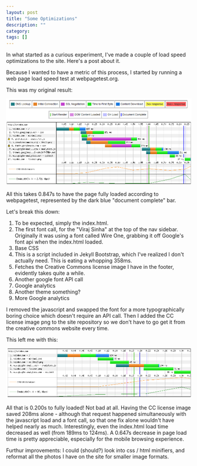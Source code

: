 ```yaml
---
layout: post
title: "Some Optimizations"
description: ""
category: 
tags: []
---
```



In what started as a curious experiment, I've made a couple of load speed optimizations to the site. Here's a post about it. 

Because I wanted to have a metric of this process, I started by running a web page load speed test at webpagetest.org. 

<!--more-->


This was my original result:

<img src="/assets/legend.PNG">
<img src="/assets/speed_before.png">


All this takes 0.847s to have the page fully loaded according to webpagetest, represented by the dark blue "document complete" bar.

Let's break this down:

1. To be expected, simply the index.html.
2. The first font call, for the "Viraj Sinha" at the top of the nav sidebar. Originally it was using a font called Wire One, grabbing it off Google's font api when the index.html loaded.
3. Base CSS
4. This is a script included in Jekyll Bootstrap, which I've realized I don't actually need. This is eating a whopping 358ms.
5. Fetches the Creative Commons license image I have in the footer, evidently takes quite a while.
6. Another google font API call
7. Google analytics 
8. Another theme something?
9. More Google analytics


I removed the javascript and swapped the font for a more typographically boring choice which doesn't require an API call. Then I added the CC license image png to the site repository so we don't have to go get it from the creative commons website every time. 

This left me with this:

<img src="/assets/speed_after.png">

All that is 0.200s to fully loaded! Not bad at all. Having the CC license image saved 208ms alone - although that request happened simultaneously with the javascript load and a font call, so that one fix alone wouldn't have helped nearly as much. Interestingly, even the index.html load time decreased as well (from 189ms to 124ms). A 0.647s decrease in page load time is pretty appreciable, especially for the mobile browsing experience.

Furthur improvements: I could (should?) look into css / html minifiers, and reformat all the photos I have on the site for smaller image formats.